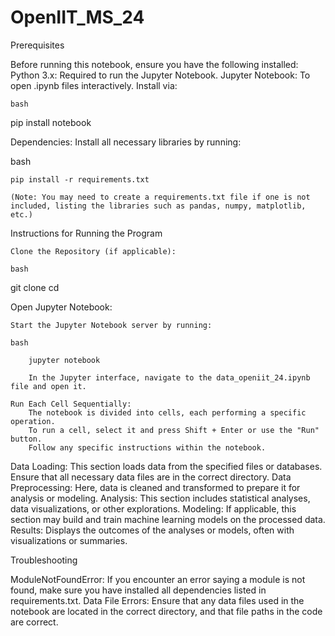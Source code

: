 # OpenIIT_MS_24
Prerequisites

Before running this notebook, ensure you have the following installed:
Python 3.x: Required to run the Jupyter Notebook.
Jupyter Notebook: To open .ipynb files interactively. Install via:

    bash

pip install notebook

Dependencies: Install all necessary libraries by running:

bash

    pip install -r requirements.txt

    (Note: You may need to create a requirements.txt file if one is not included, listing the libraries such as pandas, numpy, matplotlib, etc.)

Instructions for Running the Program

    Clone the Repository (if applicable):

    bash

git clone <repository-url>
cd <repository-folder>

Open Jupyter Notebook:

    Start the Jupyter Notebook server by running:

    bash

        jupyter notebook

        In the Jupyter interface, navigate to the data_openiit_24.ipynb file and open it.

    Run Each Cell Sequentially:
        The notebook is divided into cells, each performing a specific operation.
        To run a cell, select it and press Shift + Enter or use the "Run" button.
        Follow any specific instructions within the notebook.

Data Loading: This section loads data from the specified files or databases. Ensure that all necessary data files are in the correct directory.
Data Preprocessing: Here, data is cleaned and transformed to prepare it for analysis or modeling.
Analysis: This section includes statistical analyses, data visualizations, or other explorations.
Modeling: If applicable, this section may build and train machine learning models on the processed data.
Results: Displays the outcomes of the analyses or models, often with visualizations or summaries.

Troubleshooting

ModuleNotFoundError: If you encounter an error saying a module is not found, make sure you have installed all dependencies listed in requirements.txt.
Data File Errors: Ensure that any data files used in the notebook are located in the correct directory, and that file paths in the code are correct.
